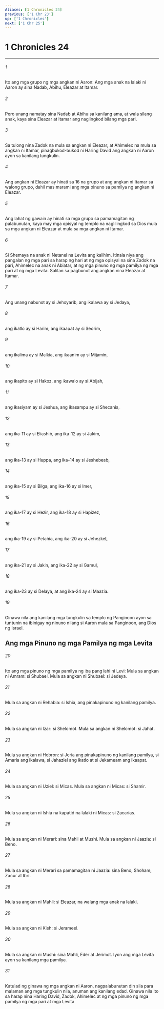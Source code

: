 ```yaml
---
Aliases: [1 Chronicles 24]
previous: ['1 Chr 23']
up: ['1 Chronicles']
next: ['1 Chr 25']
---
```

# 1 Chronicles 24

***






















###### 1 










Ito ang mga grupo ng mga angkan ni Aaron: Ang mga anak na lalaki ni Aaron ay sina Nadab, Abihu, Eleazar at Itamar. 





















###### 2 










Pero unang namatay sina Nadab at Abihu sa kanilang ama, at wala silang anak, kaya sina Eleazar at Itamar ang naglingkod bilang mga pari. 





















###### 3 










Sa tulong nina Zadok na mula sa angkan ni Eleazar, at Ahimelec na mula sa angkan ni Itamar, pinagbukod-bukod ni Haring David ang angkan ni Aaron ayon sa kanilang tungkulin. 





















###### 4 










Ang angkan ni Eleazar ay hinati sa 16 na grupo at ang angkan ni Itamar sa walong grupo, dahil mas marami ang mga pinuno sa pamilya ng angkan ni Eleazar. 





















###### 5 










Ang lahat ng gawain ay hinati sa mga grupo sa pamamagitan ng palabunutan, kaya may mga opisyal ng templo na naglilingkod sa Dios mula sa mga angkan ni Eleazar at mula sa mga angkan ni Itamar. 





















###### 6 










Si Shemaya na anak ni Netanel na Levita ang kalihim. Itinala niya ang pangalan ng mga pari sa harap ng hari at ng mga opisyal na sina Zadok na pari, Ahimelec na anak ni Abiatar, at ng mga pinuno ng mga pamilya ng mga pari at ng mga Levita. Salitan sa pagbunot ang angkan nina Eleazar at Itamar. 





















###### 7 










Ang unang nabunot ay si Jehoyarib, ang ikalawa ay si Jedaya, 





















###### 8 










ang ikatlo ay si Harim, ang ikaapat ay si Seorim, 





















###### 9 










ang ikalima ay si Malkia, ang ikaanim ay si Mijamin, 





















###### 10 










ang ikapito ay si Hakoz, ang ikawalo ay si Abijah, 





















###### 11 










ang ikasiyam ay si Jeshua, ang ikasampu ay si Shecania, 





















###### 12 










ang ika-11 ay si Eliashib, ang ika-12 ay si Jakim, 





















###### 13 










ang ika-13 ay si Huppa, ang ika-14 ay si Jeshebeab, 





















###### 14 










ang ika-15 ay si Bilga, ang ika-16 ay si Imer, 





















###### 15 










ang ika-17 ay si Hezir, ang ika-18 ay si Hapizez, 





















###### 16 










ang ika-19 ay si Petahia, ang ika-20 ay si Jehezkel, 





















###### 17 










ang ika-21 ay si Jakin, ang ika-22 ay si Gamul, 





















###### 18 










ang ika-23 ay si Delaya, at ang ika-24 ay si Maazia. 





















###### 19 










Ginawa nila ang kanilang mga tungkulin sa templo ng Panginoon ayon sa tuntunin na ibinigay ng ninuno nilang si Aaron mula sa Panginoon, ang Dios ng Israel.

## Ang mga Pinuno ng mga Pamilya ng mga Levita 





















###### 20 










Ito ang mga pinuno ng mga pamilya ng iba pang lahi ni Levi: Mula sa angkan ni Amram: si Shubael. Mula sa angkan ni Shubael: si Jedeya. 





















###### 21 










Mula sa angkan ni Rehabia: si Ishia, ang pinakapinuno ng kanilang pamilya. 





















###### 22 










Mula sa angkan ni Izar: si Shelomot. Mula sa angkan ni Shelomot: si Jahat. 





















###### 23 










Mula sa angkan ni Hebron: si Jeria ang pinakapinuno ng kanilang pamilya, si Amaria ang ikalawa, si Jahaziel ang ikatlo at si Jekameam ang ikaapat. 





















###### 24 










Mula sa angkan ni Uziel: si Micas. Mula sa angkan ni Micas: si Shamir. 





















###### 25 










Mula sa angkan ni Ishia na kapatid na lalaki ni Micas: si Zacarias. 





















###### 26 










Mula sa angkan ni Merari: sina Mahli at Mushi. Mula sa angkan ni Jaazia: si Beno. 





















###### 27 










Mula sa angkan ni Merari sa pamamagitan ni Jaazia: sina Beno, Shoham, Zacur at Ibri. 





















###### 28 










Mula sa angkan ni Mahli: si Eleazar, na walang mga anak na lalaki. 





















###### 29 










Mula sa angkan ni Kish: si Jerameel. 





















###### 30 










Mula sa angkan ni Mushi: sina Mahli, Eder at Jerimot. Iyon ang mga Levita ayon sa kanilang mga pamilya. 





















###### 31 










Katulad ng ginawa ng mga angkan ni Aaron, nagpalabunutan din sila para malaman ang mga tungkulin nila, anuman ang kanilang edad. Ginawa nila ito sa harap nina Haring David, Zadok, Ahimelec at ng mga pinuno ng mga pamilya ng mga pari at mga Levita.
